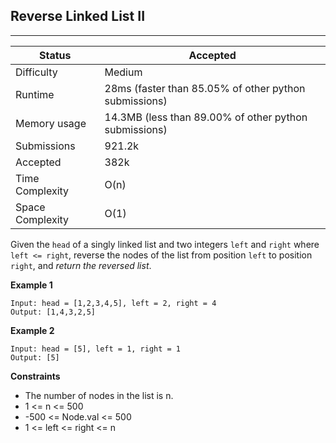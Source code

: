 ## Reverse Linked List II
---------
| Status | Accepted |
| --- | --- |
| Difficulty | Medium |
| Runtime | 28ms (faster than 85.05% of other python submissions) |
| Memory usage | 14.3MB (less than 89.00% of other python submissions) |
| Submissions | 921.2k |
| Accepted | 382k |
| Time Complexity | O(n) |
| Space Complexity | O(1) |

Given the `head` of a singly linked list and two integers `left` and `right` where `left <= right`, reverse the nodes of the list from position `left` to position `right`, and *return the reversed list*.

**Example 1**
```
Input: head = [1,2,3,4,5], left = 2, right = 4
Output: [1,4,3,2,5]
```

**Example 2**
```
Input: head = [5], left = 1, right = 1
Output: [5]
```

**Constraints**
- The number of nodes in the list is n.
- 1 <= n <= 500
- -500 <= Node.val <= 500
- 1 <= left <= right <= n
